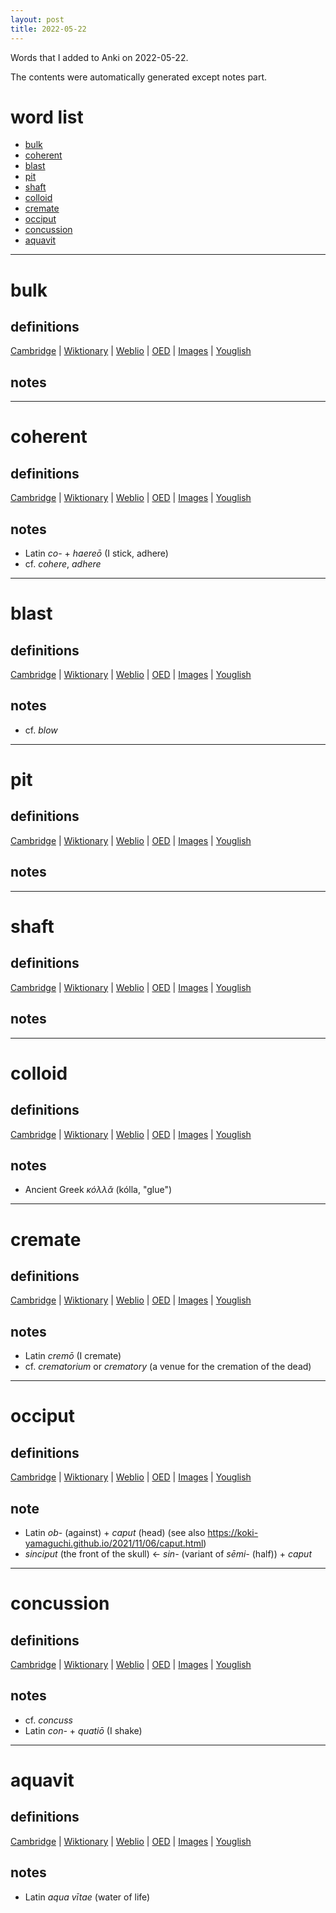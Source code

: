 ```yaml
---
layout: post
title: 2022-05-22
---
```


Words that I added to Anki on 2022-05-22.

The contents were automatically generated except notes part.
# word list
- [bulk](#bulk)
- [coherent](#coherent)
- [blast](#blast)
- [pit](#pit)
- [shaft](#shaft)
- [colloid](#colloid)
- [cremate](#cremate)
- [occiput](#occiput)
- [concussion](#concussion)
- [aquavit](#aquavit)

---

# bulk
## definitions
[Cambridge](https://dictionary.cambridge.org/us/dictionary/english/bulk)
|
[Wiktionary](https://en.wiktionary.org/wiki/bulk#English)
|
[Weblio](https://ejje.weblio.jp/content_find?query=bulk&searchType=exact)
|
[OED](https://www.oed.com/search?q=bulk)
|
[Images](https://www.google.com/search?tbm=isch&q=bulk)
|
[Youglish](https://youglish.com/pronounce/bulk/english/us)

## notes

---

# coherent
## definitions
[Cambridge](https://dictionary.cambridge.org/us/dictionary/english/coherent)
|
[Wiktionary](https://en.wiktionary.org/wiki/coherent#English)
|
[Weblio](https://ejje.weblio.jp/content_find?query=coherent&searchType=exact)
|
[OED](https://www.oed.com/search?q=coherent)
|
[Images](https://www.google.com/search?tbm=isch&q=coherent)
|
[Youglish](https://youglish.com/pronounce/coherent/english/us)

## notes
- Latin *co-* + *haereō* (I stick, adhere)
- cf. *cohere*, *adhere*

---

# blast
## definitions
[Cambridge](https://dictionary.cambridge.org/us/dictionary/english/blast)
|
[Wiktionary](https://en.wiktionary.org/wiki/blast#English)
|
[Weblio](https://ejje.weblio.jp/content_find?query=blast&searchType=exact)
|
[OED](https://www.oed.com/search?q=blast)
|
[Images](https://www.google.com/search?tbm=isch&q=blast)
|
[Youglish](https://youglish.com/pronounce/blast/english/us)

## notes
- cf. *blow*

---

# pit
## definitions
[Cambridge](https://dictionary.cambridge.org/us/dictionary/english/pit)
|
[Wiktionary](https://en.wiktionary.org/wiki/pit#English)
|
[Weblio](https://ejje.weblio.jp/content_find?query=pit&searchType=exact)
|
[OED](https://www.oed.com/search?q=pit)
|
[Images](https://www.google.com/search?tbm=isch&q=pit)
|
[Youglish](https://youglish.com/pronounce/pit/english/us)

## notes

---

# shaft
## definitions
[Cambridge](https://dictionary.cambridge.org/us/dictionary/english/shaft)
|
[Wiktionary](https://en.wiktionary.org/wiki/shaft#English)
|
[Weblio](https://ejje.weblio.jp/content_find?query=shaft&searchType=exact)
|
[OED](https://www.oed.com/search?q=shaft)
|
[Images](https://www.google.com/search?tbm=isch&q=shaft)
|
[Youglish](https://youglish.com/pronounce/shaft/english/us)

## notes

---

# colloid
## definitions
[Cambridge](https://dictionary.cambridge.org/us/dictionary/english/colloid)
|
[Wiktionary](https://en.wiktionary.org/wiki/colloid#English)
|
[Weblio](https://ejje.weblio.jp/content_find?query=colloid&searchType=exact)
|
[OED](https://www.oed.com/search?q=colloid)
|
[Images](https://www.google.com/search?tbm=isch&q=colloid)
|
[Youglish](https://youglish.com/pronounce/colloid/english/us)

## notes
- Ancient Greek *κόλλᾰ* (kólla, "glue")

---

# cremate
## definitions
[Cambridge](https://dictionary.cambridge.org/us/dictionary/english/cremate)
|
[Wiktionary](https://en.wiktionary.org/wiki/cremate#English)
|
[Weblio](https://ejje.weblio.jp/content_find?query=cremate&searchType=exact)
|
[OED](https://www.oed.com/search?q=cremate)
|
[Images](https://www.google.com/search?tbm=isch&q=cremate)
|
[Youglish](https://youglish.com/pronounce/cremate/english/us)

## notes
- Latin *cremō* (I cremate)
- cf. *crematorium* or *crematory* (a venue for the cremation of the dead)

---

# occiput
## definitions
[Cambridge](https://dictionary.cambridge.org/us/dictionary/english/occiput)
|
[Wiktionary](https://en.wiktionary.org/wiki/occiput#English)
|
[Weblio](https://ejje.weblio.jp/content_find?query=occiput&searchType=exact)
|
[OED](https://www.oed.com/search?q=occiput)
|
[Images](https://www.google.com/search?tbm=isch&q=occiput)
|
[Youglish](https://youglish.com/pronounce/occiput/english/us)

## note
- Latin *ob-* (against) + *caput* (head) (see also <https://koki-yamaguchi.github.io/2021/11/06/caput.html>)
- *sinciput* (the front of the skull) <- *sin-* (variant of *sēmi-* (half)) + *caput*

---

# concussion
## definitions
[Cambridge](https://dictionary.cambridge.org/us/dictionary/english/concussion)
|
[Wiktionary](https://en.wiktionary.org/wiki/concussion#English)
|
[Weblio](https://ejje.weblio.jp/content_find?query=concussion&searchType=exact)
|
[OED](https://www.oed.com/search?q=concussion)
|
[Images](https://www.google.com/search?tbm=isch&q=concussion)
|
[Youglish](https://youglish.com/pronounce/concussion/english/us)

## notes
- cf. *concuss*
- Latin *con-* + *quatiō* (I shake)

---

# aquavit
## definitions
[Cambridge](https://dictionary.cambridge.org/us/dictionary/english/aquavit)
|
[Wiktionary](https://en.wiktionary.org/wiki/aquavit#English)
|
[Weblio](https://ejje.weblio.jp/content_find?query=aquavit&searchType=exact)
|
[OED](https://www.oed.com/search?q=aquavit)
|
[Images](https://www.google.com/search?tbm=isch&q=aquavit)
|
[Youglish](https://youglish.com/pronounce/aquavit/english/us)

## notes
- Latin *aqua vītae* (water of life)

